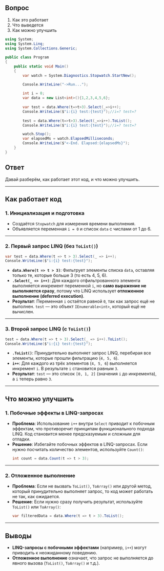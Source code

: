 ## Вопрос
1. Как это работает
2. Что выведется
3. Как можно улучшить

```c#
using System;
using System.Linq;
using System.Collections.Generic;
					
public class Program
{
	public static void Main()
	{
		var watch = System.Diagnostics.Stopwatch.StartNew();

		Console.WriteLine("->Run...");
		
		int i = 0;
		var data = new List<int>(){1,2,3,4,5,6};
		
		var test = data.Where(t=>t>3).Select(_=>i++);
		Console.WriteLine($"i:{i} test:{test}");//i=? test=?
		
		test = data.Where(t=>t>3).Select(_=>i++).ToList();
		Console.WriteLine($"i:{i} test:{test}");//i=? test=?

		watch.Stop();
		var elapsedMs = watch.ElapsedMilliseconds;
		Console.WriteLine($"<-End. Elapsed:{elapsedMs}");
	}
}
```

## Ответ
Давай разберём, как работает этот код, и что можно улучшить.

---

## **Как работает код**

### **1. Инициализация и подготовка**
- Создаётся `Stopwatch` для измерения времени выполнения.
- Объявляется переменная `i = 0` и список `data` с числами от 1 до 6.

---

### **2. Первый запрос LINQ (без `ToList()`)**
```csharp
var test = data.Where(t => t > 3).Select(_ => i++);
Console.WriteLine($"i:{i} test:{test}");
```
- **`data.Where(t => t > 3)`**: Фильтрует элементы списка `data`, оставляя только те, которые больше 3 (то есть 4, 5, 6).
- **`.Select(_ => i++)`**: Для каждого отфильтрованного элемента выполняется инкремент переменной `i`, но **само выражение не выполняется сразу**, потому что LINQ использует **отложенное выполнение (deferred execution)**.
- **Результат**: Переменная `i` остаётся равной `0`, так как запрос ещё не выполнен. `test` — это объект `IEnumerable<int>`, который ещё не вычислен.

---

### **3. Второй запрос LINQ (с `ToList()`)**
```csharp
test = data.Where(t => t > 3).Select(_ => i++).ToList();
Console.WriteLine($"i:{i} test:{test}");
```
- **`.ToList()`**: Принудительно выполняет запрос LINQ, перебирая все элементы, которые прошли фильтрацию (`4, 5, 6`).
- **`i++`**: Для каждого из трёх элементов (`4, 5, 6`) выполняется инкремент `i`. В результате `i` становится равным `3`.
- **Результат**: `test` — это список `[0, 1, 2]` (значения `i` до инкремента), а `i` теперь равно `3`.

---

## **Что можно улучшить**

### **1. Побочные эффекты в LINQ-запросах**
- **Проблема**: Использование `i++` внутри `Select` приводит к побочным эффектам, что противоречит принципам функционального подхода LINQ. Код становится менее предсказуемым и сложным для отладки.
- **Решение**: Избегайте побочных эффектов в LINQ-запросах. Если нужно посчитать количество элементов, используйте `Count()`:
  ```csharp
  int count = data.Count(t => t > 3);
  ```

---

### **2. Отложенное выполнение**
- **Проблема**: Если не вызвать `ToList()`, `ToArray()` или другой метод, который принудительно выполняет запрос, то код может работать не так, как ожидается.
- **Решение**: Если нужно сразу получить результат, используйте `ToList()` или `ToArray()`:
  ```csharp
  var filteredData = data.Where(t => t > 3).ToList();
  ```

---

## **Выводы**
- **LINQ-запросы с побочными эффектами** (например, `i++`) могут приводить к неожиданному поведению.
- **Отложенное выполнение** означает, что запрос не выполняется до явного вызова (`ToList()`, `ToArray()` и т.д.).